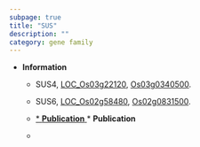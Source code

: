 ```yaml
---
subpage: true
title: "SUS"
description: ""
category: gene family
---
```


* **Information**  
    + SUS4, [LOC_Os03g22120](http://rice.plantbiology.msu.edu/cgi-bin/ORF_infopage.cgi?orf=LOC_Os03g22120), [Os03g0340500](http://rapdb.dna.affrc.go.jp/viewer/gbrowse_details/irgsp1?name=Os03g0340500).
    + SUS6, [LOC_Os02g58480](http://rice.plantbiology.msu.edu/cgi-bin/ORF_infopage.cgi?orf=LOC_Os02g58480), [Os02g0831500](http://rapdb.dna.affrc.go.jp/viewer/gbrowse_details/irgsp1?name=Os02g0831500).

    + [* **Publication**  ](*+**Publication**++)* **Publication**  
    + []()

